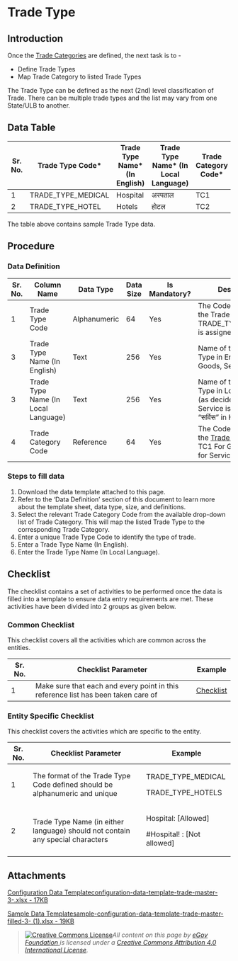 # Trade Type

## Introduction <a href="#introduction" id="introduction"></a>

Once the [Trade Categories](trade-category.md) are defined, the next task is to -

* Define Trade Types
* Map Trade Category to listed Trade Types

The Trade Type can be defined as the next (2nd) level classification of Trade. There can be multiple trade types and the list may vary from one State/ULB to another.

## Data Table <a href="#data-table" id="data-table"></a>

| Sr. No. | Trade Type Code\*    | Trade Type Name\* (In English) | Trade Type Name\* (In Local Language) | Trade Category Code\* |
| ------- | -------------------- | ------------------------------ | ------------------------------------- | --------------------- |
| 1       | TRADE\_TYPE\_MEDICAL | Hospital                       | अस्पताल                               | TC1                   |
| 2       | TRADE\_TYPE\_HOTEL   | Hotels                         | होटल                                  | TC2                   |

The table above contains sample Trade Type data.

## Procedure <a href="#procedure" id="procedure"></a>

### Data Definition <a href="#data-definition" id="data-definition"></a>

| Sr. No. | Column Name                         | Data Type    | Data Size | Is Mandatory? | Description                                                                                          |
| ------- | ----------------------------------- | ------------ | --------- | ------------- | ---------------------------------------------------------------------------------------------------- |
| 1       | Trade Type Code                     | Alphanumeric | 64        | Yes           | The Code assigned to the Trade Type. Eg: TRADE\_TYPE\_MEDICAL is assigned to Hospitals               |
| 3       | Trade Type Name (In English)        | Text         | 256       | Yes           | Name of the Trade Type in English. Eg: Goods, Services etc.                                          |
| 3       | Trade Type Name (In Local Language) | Text         | 256       | Yes           | Name of the Trade Type in Local Language (as decided). Eg: Service is described as “सर्विस” in Hindi |
| 4       | Trade Category Code                 | Reference    | 64        | Yes           | The Code assigned to the [Trade Category](trade-category.md). Eg: TC1 For Goods, TC2 for Services    |

### Steps to fill data <a href="#steps-to-fill-data" id="steps-to-fill-data"></a>

1. Download the data template attached to this page.
2. Refer to the ‘Data Definition’ section of this document to learn more about the template sheet, data type, size, and definitions.
3. Select the relevant Trade Category Code from the available drop-down list of Trade Category. This will map the listed Trade Type to the corresponding Trade Category.
4. Enter a unique Trade Type Code to identify the type of trade.
5. Enter a Trade Type Name (In English).
6. Enter the Trade Type Name (In Local Language).

## Checklist <a href="#checklist" id="checklist"></a>

The checklist contains a set of activities to be performed once the data is filled into a template to ensure data entry requirements are met. These activities have been divided into 2 groups as given below.

### Common Checklist <a href="#common-checklist" id="common-checklist"></a>

This checklist covers all the activities which are common across the entities.

| Sr. No. | Checklist Parameter                                                               | Example                                                                                                                      |
| ------- | --------------------------------------------------------------------------------- | ---------------------------------------------------------------------------------------------------------------------------- |
| 1       | Make sure that each and every point in this reference list has been taken care of | ​[Checklist](https://docs.digit.org/configure-digit/configuring-master-data-templates/module-setup/common-config/checklist)​ |

### Entity Specific Checklist <a href="#entity-specific-checklist" id="entity-specific-checklist"></a>

This checklist covers the activities which are specific to the entity.

| Sr. No. | Checklist Parameter                                                            | Example                                                     |
| ------- | ------------------------------------------------------------------------------ | ----------------------------------------------------------- |
| 1       | The format of the Trade Type Code defined should be alphanumeric and unique    | <p>TRADE_TYPE_MEDICAL</p><p>TRADE_TYPE_HOTELS</p>           |
| 2       | Trade Type Name (in either language) should not contain any special characters | <p>Hospital: [Allowed]</p><p>#Hospital! : [Not allowed]</p> |

## Attachments <a href="#attachments" id="attachments"></a>

[Configuration Data Templateconfiguration-data-template-trade-master-3-.xlsx - 17KB](https://firebasestorage.googleapis.com/v0/b/gitbook-28427.appspot.com/o/assets%2F-MERG\_iQW5oN4ukgXP8K%2Fsync%2Fe9770eb56cc2e51a013d1df84d2db6092d01f17b.xlsx?generation=1602050605603605\&alt=media)

[Sample Data Templatesample-configuration-data-template-trade-master-filled-3- (1).xlsx - 19KB](https://firebasestorage.googleapis.com/v0/b/gitbook-28427.appspot.com/o/assets%2F-MERG\_iQW5oN4ukgXP8K%2Fsync%2F790e93a747bfd659fd37fcc836eec0aab074bf79.xlsx?generation=1602050605673696\&alt=media)

> [![Creative Commons License](https://i.creativecommons.org/l/by/4.0/80x15.png)](http://creativecommons.org/licenses/by/4.0/)_All content on this page by_ [_eGov Foundation_ ](https://egov.org.in/)_is licensed under a_ [_Creative Commons Attribution 4.0 International License_](http://creativecommons.org/licenses/by/4.0/)_._
